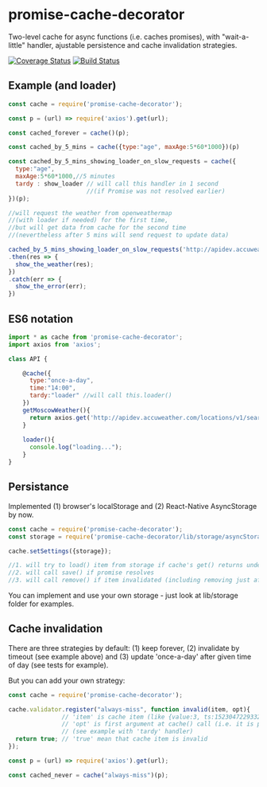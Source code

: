 # promise-cache-decorator

Two-level cache for async functions (i.e. caches promises), with "wait-a-little" handler, ajustable persistence and cache invalidation strategies.

[![Coverage Status](https://coveralls.io/repos/github/artemdudkin/promise-cache-decorator/badge.svg?branch=master)](https://coveralls.io/github/artemdudkin/promise-cache-decorator?branch=master) [![Build Status](https://api.travis-ci.org/artemdudkin/promise-cache-decorator.svg?branch=master)](https://api.travis-ci.org/artemdudkin/promise-cache-decorator.svg?branch=master)

## Example (and loader)

```js
const cache = require('promise-cache-decorator');

const p = (url) => require('axios').get(url);

const cached_forever = cache()(p);

const cached_by_5_mins = cache({type:"age", maxAge:5*60*1000})(p)

const cached_by_5_mins_showing_loader_on_slow_requests = cache({
  type:"age", 
  maxAge:5*60*1000,//5 minutes
  tardy : show_loader // will call this handler in 1 second 
                      //(if Promise was not resolved earlier)
})(p);

//will request the weather from openweathermap 
//(with loader if needed) for the first time,
//but will get data from cache for the second time 
//(nevertheless after 5 mins will send request to update data)

cached_by_5_mins_showing_loader_on_slow_requests('http://apidev.accuweather.com/locations/v1/search?q=Moscow,%20RU&apikey=hoArfRosT1215')
.then(res => {
  show_the_weather(res);
})
.catch(err => {
  show_the_error(err);
})
```

## ES6 notation
```js
import * as cache from 'promise-cache-decorator';
import axios from 'axios';

class API {

    @cache({
      type:"once-a-day",
      time:"14:00",
      tardy:"loader" //will call this.loader()
    })
    getMoscowWeather(){
      return axios.get('http://apidev.accuweather.com/locations/v1/search?q=Moscow,%20RU&apikey=hoArfRosT1215');
    }
    
    loader(){
      console.log("loading...");
    }
}
```


## Persistance

Implemented (1) browser's localStorage and (2) React-Native AsyncStorage by now.

```js
const cache = require('promise-cache-decorator');
const storage = require('promise-cache-decorator/lib/storage/asyncStorage');

cache.setSettings({storage});

//1. will try to load() item from storage if cache's get() returns undefined
//2. will call save() if promise resolves
//3. will call remove() if item invalidated (including removing just after load if item is invalid)

```
You can implement and use your own storage - just look at lib/storage folder for examples.

## Cache invalidation

There are three strategies by default: (1) keep forever, (2) invalidate by timeout (see example above) and (3) update 'once-a-day' after given time of day (see tests for example).

But you can add your own strategy:

```js
const cache = require('promise-cache-decorator');

cache.validator.register("always-miss", function invalid(item, opt){
               // 'item' is cache item (like {value:3, ts:1523047229332})
               // 'opt' is first argument at cache() call (i.e. it is parameters of cache)
               // (see example with 'tardy' handler)
  return true; // 'true' mean that cache item is invalid
});

const p = (url) => require('axios').get(url);

const cached_never = cache("always-miss")(p);

```
